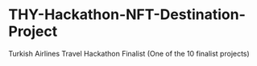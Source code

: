 # THY-Hackathon-NFT-Destination-Project
Turkish Airlines Travel Hackathon Finalist (One of the 10 finalist projects)
